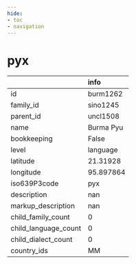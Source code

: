```yaml
---
hide:
- toc
- navigation
---
```

# pyx
|                      | info      |
|:---------------------|:----------|
| id                   | burm1262  |
| family_id            | sino1245  |
| parent_id            | uncl1508  |
| name                 | Burma Pyu |
| bookkeeping          | False     |
| level                | language  |
| latitude             | 21.31928  |
| longitude            | 95.897864 |
| iso639P3code         | pyx       |
| description          | nan       |
| markup_description   | nan       |
| child_family_count   | 0         |
| child_language_count | 0         |
| child_dialect_count  | 0         |
| country_ids          | MM        |